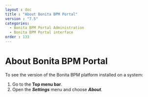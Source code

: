 ```yaml
---
layout : doc
title : "About Bonita BPM Portal"
version : "7.5"
categories:
  - Bonita BPM Portal Administration
  - Bonita BPM Portal interface
order : 133
---
```

# About Bonita BPM Portal

To see the version of the Bonita BPM platform installed on a system:

1. Go to the **Top menu bar**.
2. Open the _**Settings**_ menu and choose _**About**_.
